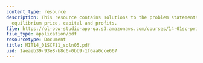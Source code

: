 ```yaml
---
content_type: resource
description: This resource contains solutions to the problem statements related to
  equilibrium price, capital and profits.
file: https://ol-ocw-studio-app-qa.s3.amazonaws.com/courses/14-01sc-principles-of-microeconomics-fall-2011/1aeaeb3993e8b8c60bb91f6aa0cce667_MIT14_01SCF11_soln05.pdf
file_type: application/pdf
resourcetype: Document
title: MIT14_01SCF11_soln05.pdf
uid: 1aeaeb39-93e8-b8c6-0bb9-1f6aa0cce667
---
```

